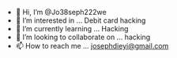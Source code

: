 - 👋 Hi, I’m @Jo38seph222we
- 👀 I’m interested in ... Debit card hacking
- 🌱 I’m currently learning ... Hacking
- 💞️ I’m looking to collaborate on ... hacking
- 📫 How to reach me ... josephdieyi@gmail.com

<!---
Jo38seph222we/Jo38seph222we is a ✨ special ✨ repository because its `README.md` (this file) appears on your GitHub profile.
You can click the Preview link to take a look at your changes.
--->
